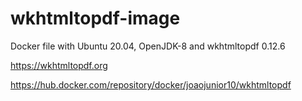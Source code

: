 # wkhtmltopdf-image
Docker file with Ubuntu 20.04, OpenJDK-8 and wkhtmltopdf 0.12.6

https://wkhtmltopdf.org

https://hub.docker.com/repository/docker/joaojunior10/wkhtmltopdf
